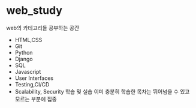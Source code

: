 # web_study
web의 카테고리들 공부하는 공간 

- HTML,CSS
- Git
- Python
- Django
- SQL
- Javascript
- User Interfaces
- Testing,CI/CD
- Scalability, Security 
학습 및 실습
이미 충분히 학습한 목차는 뛰어넘을 수 있고 모르는 부분에 집중